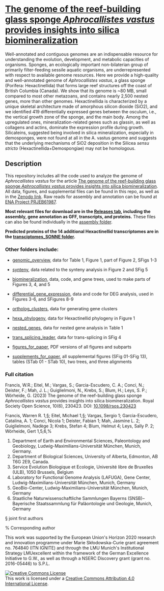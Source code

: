 # [The genome of the reef-building glass sponge *Aphrocallistes vastus* provides insights into silica biomineralization](https://royalsocietypublishing.org/doi/10.1098/rsos.230423) #
Well-annotated and contiguous genomes are an indispensable resource for understanding the evolution, development, and metabolic capacities of organisms. Sponges, an ecologically important non-bilaterian group of primarily filter-feeding sessile aquatic organisms, are underrepresented with respect to available genome resources. Here we provide a high-quality and well-annotated genome of *Aphrocallistes vastus*, a glass sponge (Porifera: Hexactinellida) that forms large reef structures off the coast of British Columbia (Canada). We show that its genome is ~80 MB, small compared to most other metazoans, and contains nearly 2,500 nested genes, more than other genomes. Hexactinellida is characterized by a unique skeletal architecture made of amorphous silicon dioxide (SiO2), and we identified 419 differentially expressed genes between the osculum, i.e., the vertical growth zone of the sponge, and the main body. Among the upregulated ones, mineralization-related genes such as glassin, as well as collagens and actins, dominate the expression profile during growth. Silicateins, suggested being involved in silica mineralization, especially in demosponges, were not found at all in the A. vastus genome and suggests that the underlying mechanisms of SiO2 deposition in the Silicea *sensu stricto* (Hexactinellida+Demospongiae) may not be homologous.

## Description ##
This repository includes all the code used to analyze the genome of *Aphrocallistes vastus* for the article [The genome of the reef-building glass sponge *Aphrocallistes vastus* provides insights into silica biomineralization](https://royalsocietypublishing.org/doi/10.1098/rsos.230423). All data, figures, and supplemental files can be found in this repo, as well as in the [Zenodo link](https://doi.org/10.5281/zenodo.7970685). Raw reads for assembly and annotation can be found at [ENA Project PRJEB61987](https://www.ebi.ac.uk/ena/browser/view/PRJEB61987).

**Most relevant files for download are in the [Releases tab](https://github.com/PalMuc/Aphrocallistes_vastus_genome/releases), including the assembly, gene annotation as GFF, transcripts, and proteins.** These files can also be found individually in the [assembly folder](https://github.com/PalMuc/Aphrocallistes_vastus_genome/tree/main/assembly).

**Predicted proteins of the 14 additional Hexactinellid transcriptomes are in the [transciptomes_SONNE folder](https://github.com/PalMuc/Aphrocallistes_vastus_genome/tree/main/transciptomes_SONNE).**

### Other folders include: ###

* [genomic_overview](https://github.com/PalMuc/Aphrocallistes_vastus_genome/tree/main/genomic_overview), data for Table 1, Figure 1, part of Figure 2, SFigs 1-3
* [synteny](https://github.com/PalMuc/Aphrocallistes_vastus_genome/tree/main/synteny), data related to the synteny analysis in Figure 2 and SFig 5
* [biomineralization](https://github.com/PalMuc/Aphrocallistes_vastus_genome/tree/main/biomineralization), data, code, and gene trees, used to make parts of Figures 3, 4, and 5
* [differential_gene_expression](https://github.com/PalMuc/Aphrocallistes_vastus_genome/tree/main/differential_gene_expression), data and code for DEG analysis, used in Figures 3-6, and SFigures 8-9
* [ortholog_clusters](https://github.com/PalMuc/Aphrocallistes_vastus_genome/tree/main/ortholog_clusters), data for generating gene clusters
* [hexa_phylogeny](https://github.com/PalMuc/Aphrocallistes_vastus_genome/tree/main/hexa_phylogeny), data for Hexactinellid phylogeny in Figure 1
* [nested_genes](https://github.com/PalMuc/Aphrocallistes_vastus_genome/tree/main/nested_genes), data for nested gene analysis in Table 1
* [trans_splicing_leader](https://github.com/PalMuc/Aphrocallistes_vastus_genome/tree/main/trans_splicing_leader), data for trans-splicing in SFig 4
  
* [figures_for_paper](https://github.com/PalMuc/Aphrocallistes_vastus_genome/tree/main/figures_for_paper), PDF versions of all figures and subparts
* [supplements_for_paper](https://github.com/PalMuc/Aphrocallistes_vastus_genome/tree/main/supplements_for_paper), all supplemental figures (SFig 01-SFig 13), tables (STab 01 - STab 10), two trees, and three alignments


### Full citation ###
Francis, W.R.; Eitel, M.; Vargas, S.; Garcia-Escudero, C. A.; Conci, N.; Deister, F.; Mah, J. L.; Guiglielmoni, N., Krebs, S.; Blum, H.; Leys, S. P.; Wörheide, G. (2023) The genome of the reef-building glass sponge *Aphrocallistes vastus* provides insights into silica biomineralization. Royal Society Open Science, 10(6), 230423. DOI: [10.1098/rsos.230423](https://royalsocietypublishing.org/doi/10.1098/rsos.230423)

Francis, Warren R. 1,§; Eitel, Michael 1,§; Vargas, Sergio 1; Garcia-Escudero, Catalina, A. 1; Conci, Nicola 1; Deister, Fabian 1; Mah, Jasmine L. 2; Guiglielmoni, Nadège 3; Krebs, Stefan 4; Blum, Helmut 4; Leys, Sally P. 2; Wörheide, Gert 1,5,6,%

1. Department of Earth and Environmental Sciences, Paleontology and Geobiology, Ludwig-Maximilians-Universität München, Munich, Germany.
2. Department of Biological Sciences, University of Alberta, Edmonton, AB T6G 2E9, Canada.
3. Service Evolution Biologique et Ecologie, Université libre de Bruxelles (ULB), 1050 Brussels, Belgium
4. Laboratory for Functional Genome Analysis (LAFUGA), Gene Center, Ludwig-Maximilians-Universität München, Munich, Germany
5. GeoBio-Center, Ludwig-Maximilians-Universität München, Munich, Germany
6. Staatliche Naturwissenschaftliche Sammlungen Bayerns (SNSB)–Bayerische Staatssammlung für Paläontologie und Geologie, Munich, Germany

§ joint first authors

% Corresponding author

This work was supported by the European Union's Horizon 2020 research and innovation programme under Marie Skłodowska-Curie grant agreement no. 764840 (ITN IGNITE) and through the LMU Munich's Institutional Strategy LMUexcellent within the framework of the German Excellence Initiative to G.W., as well as through a NSERC Discovery grant (grant no. 2016-05446) to S.P.L.


<a rel="license" href="http://creativecommons.org/licenses/by/4.0/"><img alt="Creative Commons License" style="border-width:0" src="https://i.creativecommons.org/l/by/4.0/88x31.png" /></a><br />This work is licensed under a <a rel="license" href="http://creativecommons.org/licenses/by/4.0/">Creative Commons Attribution 4.0 International License</a>.
